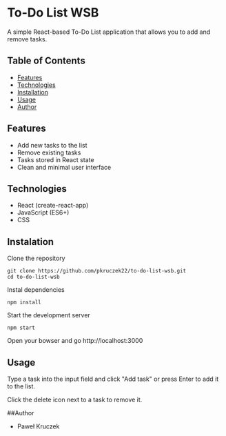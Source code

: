 # To-Do List WSB

A simple React-based To-Do List application that allows you to add and remove tasks.

## Table of Contents

- [Features](#features)
- [Technologies](#technologies)
- [Installation](#installation)
- [Usage](#usage)
- [Author](#author)

## Features

- Add new tasks to the list  
- Remove existing tasks  
- Tasks stored in React state  
- Clean and minimal user interface  

## Technologies

- React (create-react-app)  
- JavaScript (ES6+)  
- CSS  

## Instalation

Clone the repository
```
git clone https://github.com/pkruczek22/to-do-list-wsb.git
cd to-do-list-wsb
```

Instal dependencies
```
npm install
```

Start the development server
```
npm start
```

Open your bowser and go http://localhost:3000

## Usage
Type a task into the input field and click "Add task" or press Enter to add it to the list.

Click the delete icon next to a task to remove it.

##Author
- Paweł Kruczek
